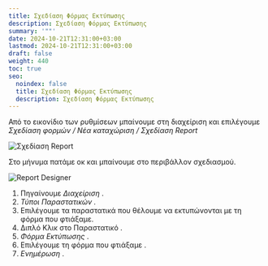 ```yaml
---
title: Σχεδίαση Φόρμας Εκτύπωσης
description: Σχεδίαση Φόρμας Εκτύπωσης
summary: '""'
date: 2024-10-21T12:31:00+03:00
lastmod: 2024-10-21T12:31:00+03:00
draft: false
weight: 440
toc: true
seo:
  noindex: false
  title: Σχεδίαση Φόρμας Εκτύπωσης
  description: Σχεδίαση Φόρμας Εκτύπωσης
---
```

Από το εικονίδιο των ρυθμίσεων μπαίνουμε στη διαχείριση και επιλέγουμε *Σχεδίαση φορμών / Νέα καταχώριση / Σχεδίαση Report*

![Σχεδίαση Report](/images/forma-parastatikou.jpg "Σχεδίαση Report")

Στο μήνυμα πατάμε οκ και μπαίνουμε στο περιβάλλον σχεδιασμού.

![Report Designer](/images/erport-designer.jpg "Report Designer")

1. Πηγαίνουμε *Διαχείριση* .
2. *Τύποι Παραστατικών .*
3. Επιλέγουμε τα παραστατικά που θέλουμε να εκτυπώνονται με τη φόρμα που φτιάξαμε.
4. Διπλό Κλικ στο Παραστατικό .
5. *Φόρμα Εκτύπωσης* .
6. Επιλέγουμε τη φόρμα που φτιάξαμε .
7. *Ενημέρωση* .
